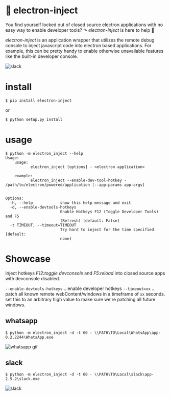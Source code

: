# 💉 electron-inject

You find yourself locked out of closed source electron applications with no easy way to enable developer tools? ↷ *electron-inject* is here to help 👲


*electron-inject* is an application wrapper that utilizes the remote debug console to inject javascript code into electron based applications. For example, this can be pretty handy to enable otherwise unavailable features like the built-in developer console.

![slack](https://cloud.githubusercontent.com/assets/2865694/24376228/70b2c2b0-133b-11e7-893c-c7a0ad262343.gif)


# install

    $ pip install electron-inject
    
or 

    $ python setup.py install
    
# usage

    $ python -m electron_inject --help
    Usage:
        usage:
               electron_inject [options] - <electron application>

        example:
               electron_inject --enable-dev-tool-hotkey - /path/to/electron/powered/application [--app-params app-args]


    Options:
      -h, --help            show this help message and exit
      -d, --enable-devtools-hotkeys
                            Enable Hotkeys F12 (Toggle Developer Tools) and F5
                            (Refresh) [default: False]
      -t TIMEOUT, --timeout=TIMEOUT
                            Try hard to inject for the time specified [default:
                            none]

# Showcase

Inject hotkeys *F12:toggle devconsole* and *F5:reload* into closed source apps with devconsole disabled.

`--enable-devtools-hotkeys` .. enable developer hotkeys
`--timeout=xx` .. patch all known remote webContent/windows in a timeframe of `xx` seconds. set this to an arbitrary high value to make sure we're patching all future windows.

## whatsapp

`$ python -m electron_inject -d -t 60 - \\PATH\TO\Local\WhatsApp\app-0.2.2244\WhatsApp.exe`

![whatsapp gif](https://cloud.githubusercontent.com/assets/2865694/24376256/81d44e88-133b-11e7-961f-060e7b8201ed.gif)

## slack

`$ python -m electron_inject -d -t 60 - \\PATH\TO\Local\slack\app-2.5.2\slack.exe`

![slack](https://cloud.githubusercontent.com/assets/2865694/24376228/70b2c2b0-133b-11e7-893c-c7a0ad262343.gif)

